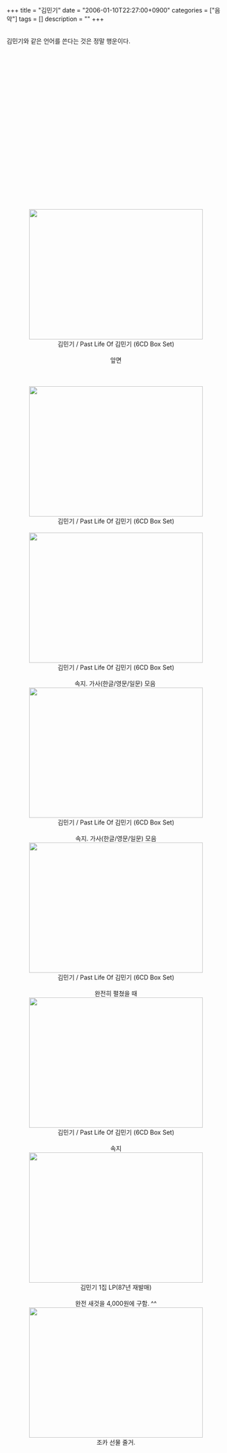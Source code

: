 +++
title = "김민기"
date = "2006-01-10T22:27:00+0900"
categories = ["음악"]
tags = []
description = ""
+++
<span class="copyright_entry" style="display:block;" title="김민기@@**@@http://shed.egloos.com/1229626"></span>
<div align="center">
 <div align="center">
  <div align="center">
   <div align="center">
    &nbsp;
   </div>
  </div>
 </div>
</div>김민기와 같은 언어를 쓴다는 것은 정말 행운이다.
<br>
<br>
<object width="425" height="344"><param name="allowScriptAccess" value="never"><param name="allowNetworking" value="internal"><param name="invokeURLs" value="false"><param name="enablehref" value="false"><param name="enablejavascript" value="false"><param name="nojava" value="true"><param name="movie" value="http://www.youtube.com/v/Z36W6l8bbls&amp;hl=ko&amp;fs=1&amp;"><embed src="http://www.youtube.com/v/Z36W6l8bbls&amp;hl=ko&amp;fs=1&amp;" type="application/x-shockwave-flash" allowfullscreen="true" width="425" height="344" allowscriptaccess="never" allownetworking="internal" invokeurls="false" enablehref="false" enablejavascript="false" nojava="true"></object>
<br>
<br>
<div align="center">
 <img class="image_mid" height="300" alt="" src="/attachment/1229626_1.JPG" width="400" border="0">
</div>
<div align="center">
 김민기 / Past Life Of 김민기 (6CD Box Set)
</div>
<div align="center">
 &nbsp;
</div>
<div align="center">
 앞면
</div>
<br>
<br>
<br>
<div align="center">
 <img class="image_mid" height="300" alt="" src="/attachment/1229626_2.JPG" width="400" border="0">
</div>
<div align="center">
 <div align="center">
  김민기 / Past Life Of 김민기 (6CD Box Set)
 </div>
 <div align="center">
  &nbsp;
 </div>
 <div align="center">
  <img class="image_mid" height="300" alt="" src="/attachment/1229626_3.JPG" width="400" border="0">
 </div>
 <div align="center">
  <div align="center">
   김민기 / Past Life Of 김민기 (6CD Box Set)
  </div>
  <div align="center">
   &nbsp;
  </div>
  <div align="center">
   속지. 가사(한글/영문/일문) 모음&nbsp;
  </div>
 </div>
 <div align="center">
  <img class="image_mid" height="300" alt="" src="/attachment/1229626_4.JPG" width="400" border="0">
 </div>
 <div align="center">
  김민기 / Past Life Of 김민기 (6CD Box Set)
 </div>
 <div align="center">
  &nbsp;
 </div>
 <div align="center">
  속지. 가사(한글/영문/일문) 모음
 </div>
 <div align="center">
  <img class="image_mid" height="300" alt="" src="/attachment/1229626_5.JPG" width="400" border="0">
 </div>
 <div align="center">
  김민기 / Past Life Of 김민기 (6CD Box Set)
 </div>
 <div align="center">
  &nbsp;
 </div>
 <div align="center">
  완전히 펼쳤을 때
 </div>
 <div align="center">
  <img class="image_mid" height="300" alt="" src="/attachment/1229626_6.JPG" width="400" border="0">
 </div>
 <div align="center">
  김민기 / Past Life Of 김민기 (6CD Box Set)
 </div>
 <div align="center">
  &nbsp;
 </div>
 <div align="center">
  속지
 </div>
 <div align="center">
  <img class="image_mid" height="300" alt="" src="/attachment/1229626_7.JPG" width="400" border="0">
 </div>
 <div align="center">
  김민기 1집 LP(87년 재발매)
 </div>
 <div align="center">
  &nbsp;
 </div>
 <div align="center">
  완전 새것을 4,000원에 구함. ^^
 </div>
 <div align="center">
  <img class="image_mid" height="300" alt="" src="/attachment/1229626_8.JPG" width="400" border="0">
 </div>
 <div align="center">
  조카 선물 줄거.
 </div>
</div> 
<!--
       <rdf:RDF xmlns:rdf="http://www.w3.org/1999/02/22-rdf-syntax-ns#"
		    xmlns:dc="http://purl.org/dc/elements/1.1/"
		    xmlns:trackback="http://madskills.com/public/xml/rss/module/trackback/">
       <rdf:Description
	        rdf:about="http://shed.egloos.com/1229626"
	        dc:identifier="http://shed.egloos.com/1229626"
	        dc:title="김민기"
	        trackback:ping="http://shed.egloos.com/tb/1229626"/>
       </rdf:RDF>
       -->

<ul></ul>